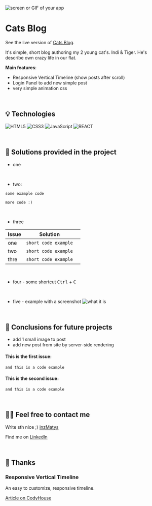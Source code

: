 ![screen or GIF of your app](https://via.placeholder.com/1000x300)

# Cats Blog

See the live version of [Cats Blog](https://artur-it.github.io/Cats-Blog/).

It's simple, short blog authoring my 2 young cat's. Indi & Tiger. He's describe own crazy life in our flat.

**Main features**:

- Responsive Vertical Timeline (show posts after scroll)
- Login Panel to add new simple post
- very simple animation css

&nbsp;

## 💡 Technologies

![HTML5](https://img.shields.io/badge/html5-%23E34F26.svg?style=for-the-badge&logo=html5&logoColor=white)
![CSS3](https://img.shields.io/badge/css3-%231572B6.svg?style=for-the-badge&logo=css3&logoColor=white)
![JavaScript](https://img.shields.io/badge/javascript-%23323330.svg?style=for-the-badge&logo=javascript&logoColor=%23F7DF1E)
![REACT](https://img.shields.io/badge/react-%23323330.svg?style=for-the-badge&logo=react&logoColor=%23F7DF1E)

&nbsp;

## 🤔 Solutions provided in the project

- one

&nbsp;

- two:

```
some example code

more code :)
```

&nbsp;

- three

| Issue | Solution             |     |
| ----- | -------------------- | --- |
| one   | `short code example` |     |
| two   | `short code example` |     |
| thre  | `short code example` |     |

&nbsp;

- four - some shortcut <kbd>Ctrl</kbd> + <kbd>C</kbd>

&nbsp;

- five - example with a screenshot
  <img alt='what it is' src="https://via.placeholder.com/500x200" />

&nbsp;

## 💭 Conclusions for future projects

- add 1 small image to post
- add new post from site by server-side rendering

#### This is the first issue:

```
and this is a code example
```

#### This is the second issue:

```
and this is a code example
```

&nbsp;

## 🙋‍♂️ Feel free to contact me

Write sth nice ;) [inzMatys](inz.matys@gmail.com)

Find me on [LinkedIn](https://www.linkedin.com/in/artur-matysiak-285892224/)

&nbsp;

## 👏 Thanks

### Responsive Vertical Timeline

An easy to customize, responsive timeline.

[Article on CodyHouse](https://codyhouse.co/gem/vertical-timeline)

